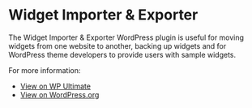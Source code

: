 Widget Importer & Exporter
========================

The Widget Importer & Exporter WordPress plugin is useful for moving widgets from one website to another, backing up widgets and for WordPress theme developers to provide users with sample widgets.

For more information:

* [View on WP Ultimate](https://wpultimate.com/widget-importer-exporter)
* [View on WordPress.org](http://wordpress.org/plugins/widget-importer-exporter)
